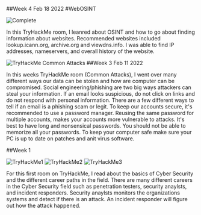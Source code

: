 ##Week 4 Feb 18 2022
#WebOSINT

![Complete](https://user-images.githubusercontent.com/98351643/154769864-866cfb2c-562a-4ae7-a383-55d82447d992.jpg)



In this TryHackMe room, I leanred about OSINT and how to go about finding information about websites. Recommended websites included lookup.icann.org, archive.org and viewdns.info. I was able to find IP addresses, nameservers, and overall history of the website. 















![TryHackMe Common Attacks](https://user-images.githubusercontent.com/98351643/153657413-79e37be1-0869-4656-a7df-0dd1fe08bfc1.jpg)
##Week 3  Feb 11 2022

In this weeks TryHackMe room (Common Attacks), I went over many different ways our data can be stolen and how are computer can be compromised. Social engineering/phishing are two big ways attackers can steal your information. If an email looks suspicious, do not click on links and do not respond with personal information. There are a few different ways to tell if an email is a phishing scam or legit. To keep our accounts secure, it's recommended to use a password manager. Reusing the same password for multiple accounts, makes your accounts more vulnerable to attacks. It's best to have long and nonsensical passwords. You should not be able to memorize all your passwords. To keep your computer safe make sure your PC is up to date on patches and anit virus software. 

















##Week 1

![TryHackMe1](https://user-images.githubusercontent.com/98351643/152192919-b8d41be4-116b-47b2-9ace-75986edf770a.jpg)
![TryHackMe2](https://user-images.githubusercontent.com/98351643/152192941-1c259319-da70-4c07-ad2e-ab9ccc4f0ae1.jpg)
![TryHackMe3](https://user-images.githubusercontent.com/98351643/152192957-d0b2269f-d39b-46df-9e22-133c00342395.jpg)

For this first room on TryHackMe, I read about the basics of Cyber Security and the different career paths in the field. There are many different careers in the Cyber Security field such as penetration testers, security anaylsts, and incident responders. Security anaylsts monitors the organizations systems and detect if there is an attack. An incident responder will figure out how the attack happened. 
